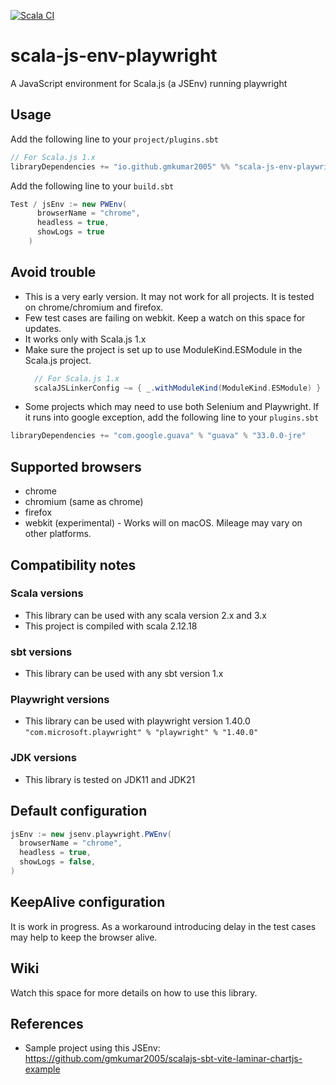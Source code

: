 [![Scala CI](https://github.com/gmkumar2005/scala-js-env-playwright/actions/workflows/scala.yml/badge.svg)](https://github.com/gmkumar2005/scala-js-env-playwright/actions/workflows/scala.yml)
# scala-js-env-playwright
A JavaScript environment for Scala.js (a JSEnv) running playwright
## Usage
Add the following line to your `project/plugins.sbt` 
```scala
// For Scala.js 1.x
libraryDependencies += "io.github.gmkumar2005" %% "scala-js-env-playwright" % "0.1.11"
```
Add the following line to your `build.sbt` 
```scala
Test / jsEnv := new PWEnv(
      browserName = "chrome",
      headless = true,
      showLogs = true
    )
```
## Avoid trouble
* This is a very early version. It may not work for all projects. It is tested on chrome/chromium and firefox.
* Few test cases are failing on webkit. Keep a watch on this space for updates.
* It works only with Scala.js 1.x
* Make sure the project is set up to use ModuleKind.ESModule in the Scala.js project.
  ```scala
    // For Scala.js 1.x
    scalaJSLinkerConfig ~= { _.withModuleKind(ModuleKind.ESModule) }
    ```
* Some projects which may need to use both Selenium and Playwright. 
If it runs into google exception, add the following line to your `plugins.sbt` 
```scala
libraryDependencies += "com.google.guava" % "guava" % "33.0.0-jre"
```

## Supported browsers
* chrome
* chromium (same as chrome)
* firefox
* webkit (experimental) - Works will on macOS. Mileage may vary on other platforms.

## Compatibility notes
### Scala versions
* This library can be used with any scala version 2.x and 3.x
* This project is compiled with scala 2.12.18
### sbt versions
* This library can be used with any sbt version 1.x 
### Playwright versions
* This library can be used with playwright version 1.40.0 `"com.microsoft.playwright" % "playwright" % "1.40.0"`
### JDK versions
* This library is tested on JDK11 and JDK21 

## Default configuration
```scala
jsEnv := new jsenv.playwright.PWEnv(
  browserName = "chrome",
  headless = true,
  showLogs = false,
)
```

## KeepAlive configuration 
It is work in progress.
As a workaround introducing delay in the test cases may help to keep the browser alive. 

## Wiki
Watch this space for more details on how to use this library.

## References
* Sample project using this JSEnv: https://github.com/gmkumar2005/scalajs-sbt-vite-laminar-chartjs-example

